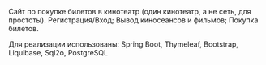 Cайт по покупке билетов в кинотеатр (один кинотеатр, а не сеть, для простоты).
    Регистрация/Вход;
    Вывод киносеансов и фильмов;
    Покупка билетов.

Для реализации использованы: Spring Boot, Thymeleaf, Bootstrap, Liquibase, Sql2o, PostgreSQL 